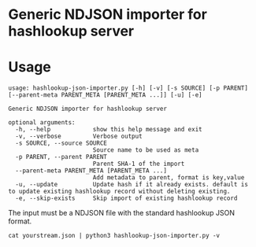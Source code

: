 # Generic NDJSON importer for hashlookup server

# Usage

~~~~
usage: hashlookup-json-importer.py [-h] [-v] [-s SOURCE] [-p PARENT] [--parent-meta PARENT_META [PARENT_META ...]] [-u] [-e]

Generic NDJSON importer for hashlookup server

optional arguments:
  -h, --help            show this help message and exit
  -v, --verbose         Verbose output
  -s SOURCE, --source SOURCE
                        Source name to be used as meta
  -p PARENT, --parent PARENT
                        Parent SHA-1 of the import
  --parent-meta PARENT_META [PARENT_META ...]
                        Add metadata to parent, format is key,value
  -u, --update          Update hash if it already exists. default is to update existing hashlookup record without deleting existing.
  -e, --skip-exists     Skip import of existing hashlookup record
~~~~

The input must be a NDJSON file with the standard hashlookup JSON format.

`cat yourstream.json | python3 hashlookup-json-importer.py -v`
